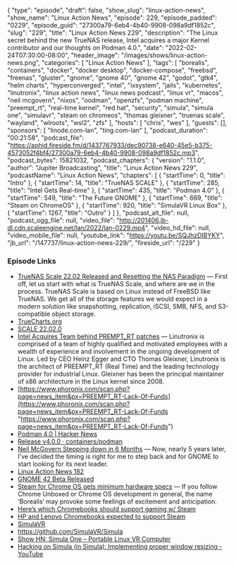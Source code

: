 {
  "type": "episode",
  "draft": false,
  "show_slug": "linux-action-news",
  "show_name": "Linux Action News",
  "episode": 229,
  "episode_padded": "0229",
  "episode_guid": "27300a79-6eb4-4b40-9908-098a9df1852c",
  "slug": "229",
  "title": "Linux Action News 229",
  "description": "The Linux secret behind the new TrueNAS release, Intel acquires a major Kernel contributor and our thoughts on Podman 4.0.",
  "date": "2022-02-24T07:30:00-08:00",
  "header_image": "/images/shows/linux-action-news.png",
  "categories": [
    "Linux Action News"
  ],
  "tags": [
    "borealis",
    "containers",
    "docker",
    "docker desktop",
    "docker-compose",
    "freebsd",
    "freenas",
    "gluster",
    "gnome",
    "gnome 40",
    "gnome 42",
    "godot",
    "gtk4",
    "helm charts",
    "hyperconverged",
    "intel",
    "ixsystem",
    "jails",
    "kubernetes",
    "linutronix",
    "linux action news",
    "linux news podcast",
    "linux vr",
    "macos",
    "neil mcgovern",
    "nixos",
    "oodman",
    "openzfs",
    "podman machine",
    "preempt_rt",
    "real-time kernel",
    "red hat",
    "security",
    "simula",
    "simula one",
    "simulavr",
    "steam on chromeos",
    "thomas gleixner",
    "truenas scale",
    "wayland",
    "wlroots",
    "wsl2",
    "zfs"
  ],
  "hosts": [
    "chris",
    "wes"
  ],
  "guests": [],
  "sponsors": [
    "linode.com-lan",
    "ting.com-lan"
  ],
  "podcast_duration": "00:21:58",
  "podcast_file": "https://aphid.fireside.fm/d/1437767933/dec90738-e640-45e5-b375-4573052f4bf4/27300a79-6eb4-4b40-9908-098a9df1852c.mp3",
  "podcast_bytes": 15821032,
  "podcast_chapters": {
    "version": "1.1.0",
    "author": "Jupiter Broadcasting",
    "title": "Linux Action News 229",
    "podcastName": "Linux Action News",
    "chapters": [
      {
        "startTime": 0,
        "title": "Intro"
      },
      {
        "startTime": 14,
        "title": "TrueNAS SCALE"
      },
      {
        "startTime": 285,
        "title": "Intel Gets Real-time"
      },
      {
        "startTime": 435,
        "title": "Podman 4.0"
      },
      {
        "startTime": 549,
        "title": "The Future GNOME"
      },
      {
        "startTime": 669,
        "title": "Steam on ChromeOS"
      },
      {
        "startTime": 920,
        "title": "SimulaVR Linux Box"
      },
      {
        "startTime": 1267,
        "title": "Outro"
      }
    ]
  },
  "podcast_alt_file": null,
  "podcast_ogg_file": null,
  "video_file": "http://201406.jb-dl.cdn.scaleengine.net/lan/2022/lan-0229.mp4",
  "video_hd_file": null,
  "video_mobile_file": null,
  "youtube_link": "https://youtu.be/SQJhzDIBYKY",
  "jb_url": "/147737/linux-action-news-229/",
  "fireside_url": "/229"
}


### Episode Links

  * [TrueNAS Scale 22.02 Released and Resetting the NAS Paradigm](https://www.servethehome.com/truenas-scale-released-and-resetting-the-nas-paradigm/ "TrueNAS Scale 22.02 Released and Resetting the NAS Paradigm") — First off, let us start with what is TrueNAS Scale, and where are we in the process. TrueNAS Scale is based on Linux instead of FreeBSD like TrueNAS. We get all of the storage features we would expect in a modern solution like snapshotting, replication, iSCSI, SMB, NFS, and S3-compatible object storage.
  * [TrueCharts.org](http://truecharts.org/ "TrueCharts.org")
  * [SCALE 22.02.0](https://www.truenas.com/docs/releasenotes/scale/22.02.0/ "SCALE 22.02.0")
  * [Intel Acquires Team behind PREMPT_RT patches](https://community.intel.com/t5/Blogs/Products-and-Solutions/Software/Intel-Acquires-Linutronix/post/1362692 "Intel Acquires Team behind PREMPT_RT patches") — Linutronix is comprised of a team of highly qualified and motivated employees with a wealth of experience and involvement in the ongoing development of Linux. Led by CEO Heinz Egger and CTO Thomas Gleixner, Linutronix is the architect of PREEMPT_RT (Real Time) and the leading technology provider for industrial Linux. Gleixner has been the principal maintainer of x86 architecture in the Linux kernel since 2008.
  * [https://www.phoronix.com/scan.php?page=news_item&px=PREEMPT_RT-Lack-Of-Funds](https://www.phoronix.com/scan.php?page=news_item&px=PREEMPT_RT-Lack-Of-Funds "https://www.phoronix.com/scan.php?page=news_item&px=PREEMPT_RT-Lack-Of-Funds")
  * [Podman 4.0 | Hacker News](https://news.ycombinator.com/item?id=30433518 "Podman 4.0 | Hacker News")
  * [Release v4.0.0 · containers/podman](https://github.com/containers/podman/releases/tag/v4.0.0 "Release v4.0.0 · containers/podman")
  * [Neil McGovern Stepping down in 6 Months](https://blog.halon.org.uk/2022/02/handing-over/ "Neil McGovern Stepping down in 6 Months") — Now, nearly 5 years later, I’ve decided the timing is right for me to step back and for GNOME to start looking for its next leader. 
  * [Linux Action News 182](https://linuxactionnews.com/182 "Linux Action News 182")
  * [GNOME 42 Beta Released](https://www.phoronix.com/scan.php?page=news_item&px=GNOME-42-Beta "GNOME 42 Beta Released")
  * [Steam for Chrome OS gets minimum hardware specs](https://chromeunboxed.com/steam-for-chrome-os-gets-minimum-hardware-specs/ "Steam for Chrome OS gets minimum hardware specs") — If you follow Chrome Unboxed or Chrome OS development in general, the name ‘Borealis‘ may provoke some feelings of excitement and anticipation. 
  * [Here’s which Chromebooks should support gaming w/ Steam](https://9to5google.com/2022/02/19/steam-chrome-os-supported-chromebooks/ "Here’s which Chromebooks should support gaming w/ Steam")
  * [HP and Lenovo Chromebooks expected to support Steam](https://arstechnica.com/gadgets/2022/02/hp-and-lenovo-chromebooks-expected-to-support-steam/ "HP and Lenovo Chromebooks expected to support Steam")
  * [SimulaVR](https://simulavr.com/blog/preorders-are-now-available/ "SimulaVR")
  * <https://github.com/SimulaVR/Simula>
  * [Show HN: Simula One – Portable Linux VR Computer](https://news.ycombinator.com/item?id=30440828 "Show HN: Simula One – Portable Linux VR Computer")
  * [Hacking on Simula (in Simula): Implementing proper window resizing - YouTube](https://www.youtube.com/watch?v=FWLuwG91HnI "Hacking on Simula \(in Simula\): Implementing proper window resizing - YouTube")


